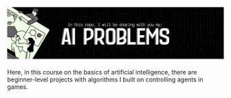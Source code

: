 ![This is an image](6.png)
---
Here, in this course on the basics of artificial intelligence, there are beginner-level projects with algorithms I built on controlling agents in games.
